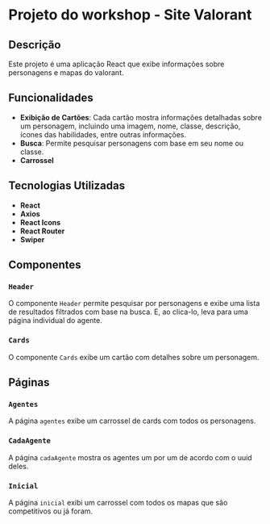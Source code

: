 # Projeto do workshop - Site Valorant

## Descrição

Este projeto é uma aplicação React que exibe informações sobre personagens e mapas do valorant.

## Funcionalidades

- **Exibição de Cartões**: Cada cartão mostra informações detalhadas sobre um personagem, incluindo uma imagem, nome, classe, descrição, ícones das habilidades, entre outras informações.
- **Busca**: Permite pesquisar personagens com base em seu nome ou classe.
- **Carrossel**

## Tecnologias Utilizadas

- **React**
- **Axios**
- **React Icons**
- **React Router**
- **Swiper**

## Componentes

### `Header`

O componente `Header` permite pesquisar por personagens e exibe uma lista de resultados filtrados com base na busca. E, ao clica-lo, leva para uma página individual do agente.

### `Cards`

O componente `Cards` exibe um cartão com detalhes sobre um personagem.

## Páginas

### `Agentes`

A página `agentes` exibe um carrossel de cards com todos os personagens.

### `CadaAgente`

A página `cadaAgente` mostra os agentes um por um de acordo com o uuid deles.

### `Inicial`

A página `inicial` exibi um carrossel com todos os mapas que são competitivos ou já foram.